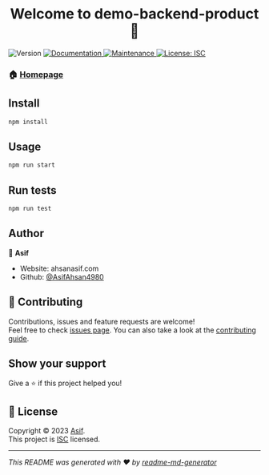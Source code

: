<h1 align="center">Welcome to demo-backend-product 👋</h1>
<p>
  <img alt="Version" src="https://img.shields.io/badge/version-1.0.0-blue.svg?cacheSeconds=2592000" />
  <a href="https://github.com/AsifAhsan4980/assesmentBackend#readme" target="_blank">
    <img alt="Documentation" src="https://img.shields.io/badge/documentation-yes-brightgreen.svg" />
  </a>
  <a href="https://github.com/AsifAhsan4980/assesmentBackend/graphs/commit-activity" target="_blank">
    <img alt="Maintenance" src="https://img.shields.io/badge/Maintained%3F-yes-green.svg" />
  </a>
  <a href="https://github.com/AsifAhsan4980/assesmentBackend/blob/master/LICENSE" target="_blank">
    <img alt="License: ISC" src="https://img.shields.io/github/license/AsifAhsan4980/demo-backend-product" />
  </a>
</p>

### 🏠 [Homepage](https://github.com/AsifAhsan4980/assesmentBackend#readme)

## Install

```sh
npm install
```

## Usage

```sh
npm run start
```

## Run tests

```sh
npm run test
```

## Author

👤 **Asif**

* Website: ahsanasif.com
* Github: [@AsifAhsan4980](https://github.com/AsifAhsan4980)

## 🤝 Contributing

Contributions, issues and feature requests are welcome!<br />Feel free to check [issues page](https://github.com/AsifAhsan4980/assesmentBackend/issues). You can also take a look at the [contributing guide](https://github.com/AsifAhsan4980/assesmentBackend/blob/master/CONTRIBUTING.md).

## Show your support

Give a ⭐️ if this project helped you!

## 📝 License

Copyright © 2023 [Asif](https://github.com/AsifAhsan4980).<br />
This project is [ISC](https://github.com/AsifAhsan4980/assesmentBackend/blob/master/LICENSE) licensed.

***
_This README was generated with ❤️ by [readme-md-generator](https://github.com/kefranabg/readme-md-generator)_